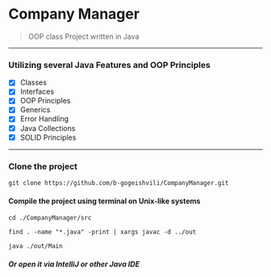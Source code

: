 # Company Manager
> OOP class Project written in Java
---

### Utilizing several Java Features and OOP Principles
- [x] Classes
- [x] Interfaces
- [x] OOP Principles
- [x] Generics
- [x] Error Handling
- [x] Java Collections
- [x] SOLID Principles
---
### Clone the project
```git clone https://github.com/b-gogeishvili/CompanyManager.git```

#### Compile the project using terminal on Unix-like systems
```
cd ./CompanyManager/src

find . -name "*.java" -print | xargs javac -d ../out

java ./out/Main
``` 
##### Or open it via IntelliJ or other Java IDE
